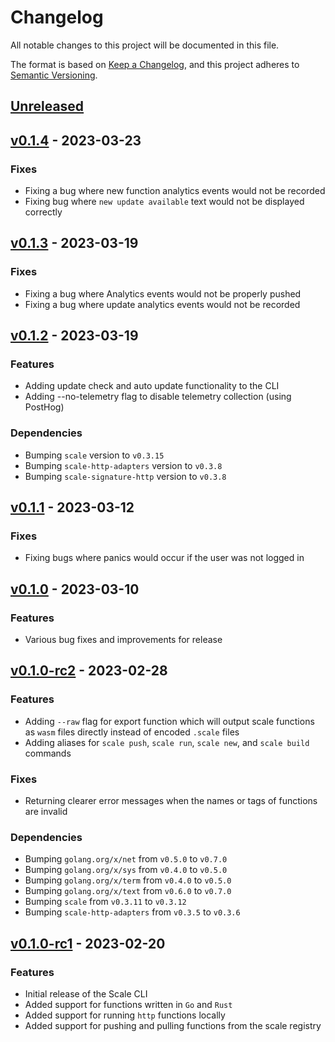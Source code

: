 # Changelog

All notable changes to this project will be documented in this file.

The format is based on [Keep a Changelog](https://keepachangelog.com/en/1.0.0/), and this project adheres
to [Semantic Versioning](https://semver.org/spec/v2.0.0.html).

## [Unreleased]

## [v0.1.4] - 2023-03-23

### Fixes

- Fixing a bug where new function analytics events would not be recorded
- Fixing bug where `new update available` text would not be displayed correctly

## [v0.1.3] - 2023-03-19

### Fixes

- Fixing a bug where Analytics events would not be properly pushed
- Fixing a bug where update analytics events would not be recorded

## [v0.1.2] - 2023-03-19

### Features

- Adding update check and auto update functionality to the CLI
- Adding --no-telemetry flag to disable telemetry collection (using PostHog)

### Dependencies

- Bumping `scale` version to `v0.3.15`
- Bumping `scale-http-adapters` version to `v0.3.8`
- Bumping `scale-signature-http` version to `v0.3.8`

## [v0.1.1] - 2023-03-12

### Fixes

- Fixing bugs where panics would occur if the user was not logged in 

## [v0.1.0] - 2023-03-10

### Features

- Various bug fixes and improvements for release

## [v0.1.0-rc2] - 2023-02-28

### Features

- Adding `--raw` flag for export function which will output scale functions as `wasm` files directly instead of encoded `.scale` files
- Adding aliases for `scale push`, `scale run`, `scale new`, and `scale build` commands

### Fixes

- Returning clearer error messages when the names or tags of functions are invalid

### Dependencies

- Bumping `golang.org/x/net` from `v0.5.0` to `v0.7.0`
- Bumping `golang.org/x/sys` from `v0.4.0` to `v0.5.0`
- Bumping `golang.org/x/term` from `v0.4.0` to `v0.5.0`
- Bumping `golang.org/x/text` from `v0.6.0` to `v0.7.0`
- Bumping `scale` from `v0.3.11` to `v0.3.12`
- Bumping `scale-http-adapters` from `v0.3.5` to `v0.3.6`

## [v0.1.0-rc1] - 2023-02-20

### Features

- Initial release of the Scale CLI
- Added support for functions written in `Go` and `Rust`
- Added support for running `http` functions locally
- Added support for pushing and pulling functions from the scale registry

[unreleased]: https://github.com/loopholelabs/scale-cli/compare/v0.1.4...HEAD
[v0.1.4]: https://github.com/loopholelabs/scale-cli/compare/v0.1.4
[v0.1.3]: https://github.com/loopholelabs/scale-cli/compare/v0.1.3
[v0.1.2]: https://github.com/loopholelabs/scale-cli/compare/v0.1.2
[v0.1.1]: https://github.com/loopholelabs/scale-cli/compare/v0.1.1
[v0.1.0]: https://github.com/loopholelabs/scale-cli/compare/v0.1.0
[v0.1.0-rc2]: https://github.com/loopholelabs/scale-cli/compare/v0.1.0-rc2
[v0.1.0-rc1]: https://github.com/loopholelabs/scale-cli/compare/v0.1.0-rc1
